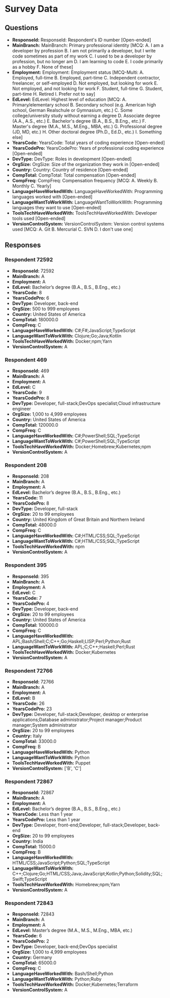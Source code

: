 # Survey Data

## Questions

- **ResponseId:** ResponseId: Respondent's ID number [Open-ended]
- **MainBranch:** MainBranch: Primary professional identity [MCQ: A. I am a developer by profession B. I am not primarily a developer, but I write code sometimes as part of my work C. I used to be a developer by profession, but no longer am D. I am learning to code E. I code primarily as a hobby F. None of these]
- **Employment:** Employment: Employment status [MCQ-Multi: A. Employed, full-time B. Employed, part-time C. Independent contractor, freelancer, or self-employed D. Not employed, but looking for work E. Not employed, and not looking for work F. Student, full-time G. Student, part-time H. Retired I. Prefer not to say]
- **EdLevel:** EdLevel: Highest level of education [MCQ: A. Primary/elementary school B. Secondary school (e.g. American high school, German Realschule or Gymnasium, etc.) C. Some college/university study without earning a degree D. Associate degree (A.A., A.S., etc.) E. Bachelor's degree (B.A., B.S., B.Eng., etc.) F. Master's degree (M.A., M.S., M.Eng., MBA, etc.) G. Professional degree (JD, MD, etc.) H. Other doctoral degree (Ph.D., Ed.D., etc.) I. Something else]
- **YearsCode:** YearsCode: Total years of coding experience [Open-ended]
- **YearsCodePro:** YearsCodePro: Years of professional coding experience [Open-ended]
- **DevType:** DevType: Roles in development [Open-ended]
- **OrgSize:** OrgSize: Size of the organization they work in [Open-ended]
- **Country:** Country: Country of residence [Open-ended]
- **CompTotal:** CompTotal: Total compensation [Open-ended]
- **CompFreq:** CompFreq: Compensation frequency [MCQ: A. Weekly B. Monthly C. Yearly]
- **LanguageHaveWorkedWith:** LanguageHaveWorkedWith: Programming languages worked with [Open-ended]
- **LanguageWantToWorkWith:** LanguageWantToWorkWith: Programming languages they want to use [Open-ended]
- **ToolsTechHaveWorkedWith:** ToolsTechHaveWorkedWith: Developer tools used [Open-ended]
- **VersionControlSystem:** VersionControlSystem: Version control systems used [MCQ: A. Git B. Mercurial C. SVN D. I don't use one]

## Responses

### Respondent 72592

- **ResponseId:** 72592
- **MainBranch:** A
- **Employment:** A
- **EdLevel:** Bachelor’s degree (B.A., B.S., B.Eng., etc.)
- **YearsCode:** 8
- **YearsCodePro:** 6
- **DevType:** Developer, back-end
- **OrgSize:** 500 to 999 employees
- **Country:** United States of America
- **CompTotal:** 180000.0
- **CompFreq:** C
- **LanguageHaveWorkedWith:** C#;F#;JavaScript;TypeScript
- **LanguageWantToWorkWith:** Clojure;Go;Java;Kotlin
- **ToolsTechHaveWorkedWith:** Docker;npm;Yarn
- **VersionControlSystem:** A

### Respondent 469

- **ResponseId:** 469
- **MainBranch:** A
- **Employment:** A
- **EdLevel:** C
- **YearsCode:** 9
- **YearsCodePro:** 8
- **DevType:** Developer, full-stack;DevOps specialist;Cloud infrastructure engineer
- **OrgSize:** 1,000 to 4,999 employees
- **Country:** United States of America
- **CompTotal:** 120000.0
- **CompFreq:** C
- **LanguageHaveWorkedWith:** C#;PowerShell;SQL;TypeScript
- **LanguageWantToWorkWith:** C#;PowerShell;SQL;TypeScript
- **ToolsTechHaveWorkedWith:** Docker;Homebrew;Kubernetes;npm
- **VersionControlSystem:** A

### Respondent 208

- **ResponseId:** 208
- **MainBranch:** A
- **Employment:** A
- **EdLevel:** Bachelor’s degree (B.A., B.S., B.Eng., etc.)
- **YearsCode:** 11
- **YearsCodePro:** 8
- **DevType:** Developer, full-stack
- **OrgSize:** 20 to 99 employees
- **Country:** United Kingdom of Great Britain and Northern Ireland
- **CompTotal:** 48000.0
- **CompFreq:** C
- **LanguageHaveWorkedWith:** C#;HTML/CSS;SQL;TypeScript
- **LanguageWantToWorkWith:** C#;HTML/CSS;SQL;TypeScript
- **ToolsTechHaveWorkedWith:** npm
- **VersionControlSystem:** A

### Respondent 395

- **ResponseId:** 395
- **MainBranch:** A
- **Employment:** A
- **EdLevel:** C
- **YearsCode:** 7
- **YearsCodePro:** 4
- **DevType:** Developer, back-end
- **OrgSize:** 20 to 99 employees
- **Country:** United States of America
- **CompTotal:** 100000.0
- **CompFreq:** C
- **LanguageHaveWorkedWith:** APL;Bash/Shell;C;C++;Go;Haskell;LISP;Perl;Python;Rust
- **LanguageWantToWorkWith:** APL;C;C++;Haskell;Perl;Rust
- **ToolsTechHaveWorkedWith:** Docker;Kubernetes
- **VersionControlSystem:** A

### Respondent 72766

- **ResponseId:** 72766
- **MainBranch:** A
- **Employment:** A
- **EdLevel:** B
- **YearsCode:** 26
- **YearsCodePro:** 23
- **DevType:** Developer, full-stack;Developer, desktop or enterprise applications;Database administrator;Project manager;Product manager;System administrator
- **OrgSize:** 20 to 99 employees
- **Country:** Italy
- **CompTotal:** 33000.0
- **CompFreq:** B
- **LanguageHaveWorkedWith:** Python
- **LanguageWantToWorkWith:** Python
- **ToolsTechHaveWorkedWith:** Puppet
- **VersionControlSystem:** ['B', 'C']

### Respondent 72867

- **ResponseId:** 72867
- **MainBranch:** A
- **Employment:** A
- **EdLevel:** Bachelor’s degree (B.A., B.S., B.Eng., etc.)
- **YearsCode:** Less than 1 year
- **YearsCodePro:** Less than 1 year
- **DevType:** Developer, front-end;Developer, full-stack;Developer, back-end
- **OrgSize:** 20 to 99 employees
- **Country:** India
- **CompTotal:** 15000.0
- **CompFreq:** B
- **LanguageHaveWorkedWith:** HTML/CSS;JavaScript;Python;SQL;TypeScript
- **LanguageWantToWorkWith:** C++;Clojure;Go;HTML/CSS;Java;JavaScript;Kotlin;Python;Solidity;SQL;Swift;TypeScript
- **ToolsTechHaveWorkedWith:** Homebrew;npm;Yarn
- **VersionControlSystem:** A

### Respondent 72843

- **ResponseId:** 72843
- **MainBranch:** A
- **Employment:** A
- **EdLevel:** Master’s degree (M.A., M.S., M.Eng., MBA, etc.)
- **YearsCode:** 6
- **YearsCodePro:** 2
- **DevType:** Developer, back-end;DevOps specialist
- **OrgSize:** 1,000 to 4,999 employees
- **Country:** Germany
- **CompTotal:** 65000.0
- **CompFreq:** C
- **LanguageHaveWorkedWith:** Bash/Shell;Python
- **LanguageWantToWorkWith:** Python;Ruby
- **ToolsTechHaveWorkedWith:** Docker;Kubernetes;Terraform
- **VersionControlSystem:** A

